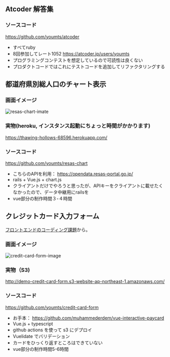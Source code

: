 ## Atcoder 解答集

### ソースコード

https://github.com/youmts/atcoder

- すべてruby
- 8回参加してレート1052 https://atcoder.jp/users/youmts
- プログラミングコンテストを想定しているので可読性は良くない
- プロダクトコードではこれにテストコードを追加してリファクタリングする

## 都道府県別総人口のチャート表示

### 画面イメージ

![resas-chart-imate](https://user-images.githubusercontent.com/8408731/88469003-b2946d00-cf26-11ea-90c3-ab06f4961045.gif)

### 実物(heroku, インスタンス起動にちょっと時間がかかります)

https://thawing-hollows-68596.herokuapp.com/

### ソースコード

https://github.com/youmts/resas-chart

- こちらのAPIを利用： https://opendata.resas-portal.go.jp/
- rails + Vue.js + chart.js
- クライアントだけでやろうと思ったが、APIキーをクライアントに載せたくなかったので、データ中継用にrailsを
- vue部分の制作時間３-４時間

## クレジットカード入力フォーム

[フロントエンドのコーディング課題](https://qiita.com/baby-degu/items/d68e52a0727248ba2750)から。

### 画面イメージ

![credit-card-form-image](https://user-images.githubusercontent.com/8408731/88344054-c3ee4580-cd7d-11ea-87ce-188270da567e.gif)

### 実物（S3)

http://demo-credit-card-form.s3-website-ap-northeast-1.amazonaws.com/

### ソースコード

https://github.com/youmts/credit-card-form

- お手本： https://github.com/muhammederdem/vue-interactive-paycard
- Vue.js + typescript
- github actions を使って s3 にデプロイ
- Vuelidate でバリデーション
- カードをひっくり返すところはできていない
- vue部分の制作時間5-6時間

